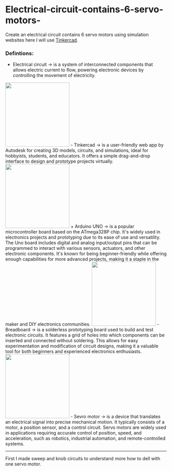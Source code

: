 # Electrical-circuit-contains-6-servo-motors-
Create an electrical circuit contains 6 servo motors using simulation websites here I will use [Tinkercad](https://www.tinkercad.com/dashboard).

### Defintions:

- Electrical circuit -> is a system of interconnected components that allows electric current to flow, powering electronic devices by controlling the movement of electricity.
 <img src="https://www.homelearningschool.co.uk/wp-content/uploads/2020/03/tinkercad.png" width="200" />
- Tinkercad -> is a user-friendly web app by Autodesk for creating 3D models, circuits, and simulations, ideal for hobbyists, students, and educators. It offers a simple drag-and-drop interface to design and prototype projects virtually.
<img src="https://content.instructables.com/FWL/9DXP/ITW2CVXM/FWL9DXPITW2CVXM.png?auto=webp&fit=bounds&frame=1auto=webp&frame=1&height=300" width="200" />
+ Arduino UNO -> is a popular microcontroller board based on the ATmega328P chip. It's widely used in electronics projects and prototyping due to its ease of use and versatility. The Uno board includes digital and analog input/output pins that can be programmed to interact with various sensors, actuators, and other electronic components. It's known for being beginner-friendly while offering enough capabilities for more advanced projects, making it a staple in the maker and DIY electronics communities.
<img src="https://th.bing.com/th/id/R.e612e0b934fdd882f2baf2ebbe8d57f8?rik=4p%2fIVyL6GnyS7A&riu=http%3a%2f%2fmlab.taik.fi%2fpaja%2fwp-content%2fuploads%2f2011%2f04%2fbreadboard.jpg&ehk=wKlsmG0RIkkiKdxdkMpJHs7RyRFP8TVNj%2fQeJYZQHyQ%3d&risl=&pid=ImgRaw&r=0" width="200" />
- Breadboard -> is a solderless prototyping board used to build and test electronic circuits. It features a grid of holes into which components can be inserted and connected without soldering. This allows for easy experimentation and modification of circuit designs, making it a valuable tool for both beginners and experienced electronics enthusiasts.
<img src="https://bestarduino.com/upload/201902/06/201902061139001202.jpg" width="200" />
- Sevro motor -> is a device that translates an electrical signal into precise mechanical motion. It typically consists of a motor, a position sensor, and a control circuit. Servo motors are widely used in applications requiring accurate control of position, speed, and acceleration, such as robotics, industrial automation, and remote-controlled systems.



-----------------------------------------------------------------------
First I made sweep and knob circuits to understand more how to dell with one servo motor.
